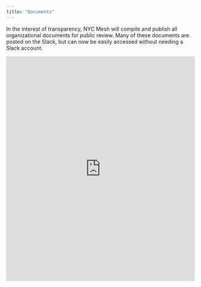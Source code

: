 ```yaml
---
title: "Documents"
---
```


In the interest of transparency, NYC Mesh will compile and publish all organizational documents for public review. Many of these documents are posted on the Slack, but can now be easily accessed without needing a Slack account.

<iframe src="https://drive.google.com/embeddedfolderview?id=1PphEg_iScPw_twzFXqEPfmSartrCs-Ch#grid" style="width:100%; height:600px; border:0;"></iframe>
